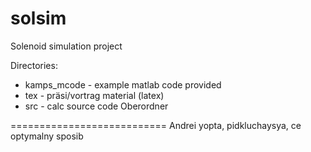 # solsim
Solenoid simulation project

Directories:
 - kamps_mcode - example matlab code provided
 - tex - präsi/vortrag material (latex)
 - src - calc source code Oberordner

===========================
Andrei yopta, pidkluchaysya, ce optymalny sposib
